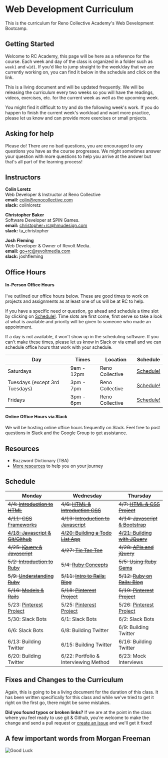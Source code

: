 # Web Development Curriculum

This is the curriculum for Reno Collective Academy's Web Development Bootcamp.

## Getting Started
Welcome to RC Academy, this page will be here as a reference for the course. Each week and day of the class is organized in a folder such as `week1` and `w1d1`. If you'd like to jump straight to the week/day that we are currently working on, you can find it below in the schedule and click on the link.

This is a living document and will be updated frequently. We will be releasing the curriculum every two weeks so you will have the readings, videos, exercises, etc. for the current week as well as the upcoming week.

You might find it difficult to try and do the following week's work. If you do happen to finish the current week's workload and want more practice, please let us know and can provide more exercises or small projects.

## Asking for help

Please do! There are no bad questions, you are encouraged to any questions you have as the course progresses. We might sometimes answer your question with more questions to help you arrive at the answer but that's all part of the learning process!

## Instructors

**Colin Loretz**  
Web Developer & Instructor at Reno Collective  
**email:** colin@renocollective.com  
**slack:** colinloretz

**Christopher Baker**  
Software Developer at SPIN Games.  
**email:** christopher+rc@hmudesign.com  
**slack:** ta_christopher

**Josh Fleming**  
Web Developer & Owner of Revolt Media.  
**email:** go+rc@revoltmedia.com  
**slack:** joshfleming

## Office Hours

#### In-Person Office Hours

I've outlined our office hours below. These are good times to work on projects and assignments as at least one of us will be at RC to help.

If you have a specific need or question, go ahead and schedule a time slot by clicking on [Schedule!](https://calendly.com/colinloretz/officehours). Time slots are first come, first serve so take a look at what is available and priority will be given to someone who made an appointment.

If a day is not available, it won't show up in the scheduling software. If you can't make these times, please let us know in Slack or via email and we can schedule office hours that work with your schedule.

| Day       | Times | Location   |  Schedule |
| ----------|-------|------------|-------------|
| Saturdays | 9am - 12pm | Reno Collective | [Schedule!](https://calendly.com/colinloretz/officehours) |
| Tuesdays (except 3rd Tuesdays) |  3pm - 7pm  | Reno Collective  | [Schedule!](https://calendly.com/colinloretz/officehours) |
| Fridays  |  3pm - 6pm  | Reno Collective  | [Schedule!](https://calendly.com/colinloretz/officehours) |

#### Online Office Hours via Slack
We will be hosting online office hours frequently on Slack. Feel free to post questions in Slack and the Google Group to get assistance.

## Resources
* Buzzword Dictionary (TBA)
* [More resources](./resources) to help you on your journey

## Schedule

| Monday | Wednesday | Thursday |
|--------|-----------|----------|
| ~~4/4: [Introduction to HTML](./week1)~~    | ~~4/6: [HTML & Introduction CSS](./week1)~~    | ~~4/7: [HTML & CSS Project](./week1)~~      |
| ~~4/11: [CSS Frameworks](./week2)~~ | ~~4/13: [Introduction to Javascript](./week2)~~ | ~~4/14: [Javascript & Bootstrap](./week2)~~ |
| ~~[4/18: Javascript & Git/Github](./week3)~~  | ~~[4/20: Building a Todo List App](./week3)~~ | ~~[4/21: Building with JQuery](./week3)~~ |
| ~~4/25: [jQuery & Javascript](./week4)~~ | ~~4/27: [Tic Tac Toe](./week4)~~ | ~~4/28: [APIs and jQuery](./week4)~~ |
| ~~5/2: [Introduction to Ruby](./week5)~~ | ~~5/4: [Ruby Concepts](./week5)~~ | ~~5/5: [Using Ruby Gems](./week5)~~ |
| ~~5/9: [Understanding Ruby](./week6)~~ | ~~5/11: [Intro to Rails: Blog](./week6)~~ | ~~5/12: [Ruby on Rails: Blog](./week6)~~ |
| ~~5/16: [Models & Rails](./week7)~~ | ~~5/18: [Pinterest Project](./week7)~~ | ~~5/19: [Pinterest Project](./week7)~~ |
| 5/23: [Pinterest Project](./week8) | 5/25: [Pinterest Project](./week8) | 5/26: [Pinterest Project](./week8) |
| 5/30: Slack Bots | 6/1: Slack Bots | 6/2: Slack Bots |
| 6/6: Slack Bots | 6/8: Building Twitter | 6/9: Building Twitter |
| 6/13: Building Twitter  | 6/15: Building Twitter | 6/16: Building Twitter |
| 6/20: Building Twitter | 6/22: Portfolio & Interviewing Method | 6/23: Mock Interviews |

## Fixes and Changes to the Curriculum
Again, this is going to be a living document for the duration of this class. It has been written specifically for this class and while we've tried to get it right on the first go, there might be some mistakes.

**Did you found typos or broken links?** If we are at the point in the class where you feel ready to use git & Github, you're welcome to make the change and send a pull request or [create an issue]() and we'll get it fixed!

## A few important words from Morgan Freeman
![Good Luck](./zimages/freeman.gif)
